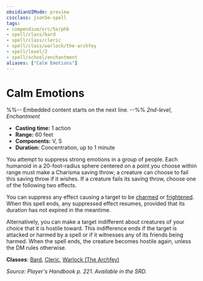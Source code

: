 ```yaml
---
obsidianUIMode: preview
cssclass: json5e-spell
tags:
- compendium/src/5e/phb
- spell/class/bard
- spell/class/cleric
- spell/class/warlock/the-archfey
- spell/level/2
- spell/school/enchantment
aliases: ["Calm Emotions"]
---
```

# Calm Emotions
%%-- Embedded content starts on the next line. --%%
*2nd-level, Enchantment*  

- **Casting time:** 1 action
- **Range:** 60 feet
- **Components:** V, S
- **Duration:** Concentration, up to 1 minute

You attempt to suppress strong emotions in a group of people. Each humanoid in a 20-foot-radius sphere centered on a point you choose within range must make a Charisma saving throw; a creature can choose to fail this saving throw if it wishes. If a creature fails its saving throw, choose one of the following two effects.

You can suppress any effect causing a target to be [charmed](/compendium/rules/conditions.md#charmed) or [frightened](/compendium/rules/conditions.md#frightened). When this spell ends, any suppressed effect resumes, provided that its duration has not expired in the meantime.

Alternatively, you can make a target indifferent about creatures of your choice that it is hostile toward. This indifference ends if the target is attacked or harmed by a spell or if it witnesses any of its friends being harmed. When the spell ends, the creature becomes hostile again, unless the DM rules otherwise.

**Classes**: [Bard](/compendium/classes/bard.md), [Cleric](/compendium/classes/cleric.md), [Warlock (The Archfey)](/compendium/classes/warlock-the-archfey.md)

*Source: Player's Handbook p. 221. Available in the SRD.*